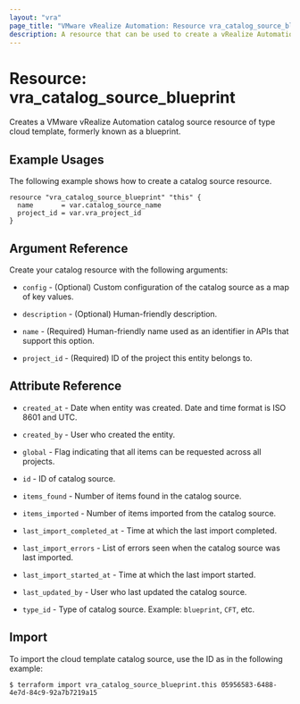 ```yaml
---
layout: "vra"
page_title: "VMware vRealize Automation: Resource vra_catalog_source_blueprint"
description: A resource that can be used to create a vRealize Automation catalog source of type cloud template (blueprint).
---
```


# Resource: vra\_catalog\_source\_blueprint

Creates a VMware vRealize Automation catalog source resource of type cloud template, formerly known as a blueprint.

## Example Usages

The following example shows how to create a catalog source resource. 

```hcl
resource "vra_catalog_source_blueprint" "this" {
  name       = var.catalog_source_name
  project_id = var.vra_project_id
}
```


## Argument Reference

Create your catalog resource with the following arguments:

* `config` - (Optional) Custom configuration of the catalog source as a map of key values.

* `description` - (Optional) Human-friendly description.

* `name` - (Required) Human-friendly name used as an identifier in APIs that support this option.

* `project_id` - (Required) ID of the project this entity belongs to. 


## Attribute Reference 

* `created_at` - Date when entity was created. Date and time format is ISO 8601 and UTC.

* `created_by` - User who created the entity.

* `global` - Flag indicating that all items can be requested across all projects.

* `id` - ID of catalog source.

* `items_found` - Number of items found in the catalog source.

* `items_imported` - Number of items imported from the catalog source.

* `last_import_completed_at` - Time at which the last import completed.

* `last_import_errors` - List of errors seen when the catalog source was last imported.

* `last_import_started_at` - Time at which the last import started.

* `last_updated_by` - User who last updated the catalog source. 

* `type_id` - Type of catalog source. Example: `blueprint`, `CFT`, etc.


## Import

To import the cloud template catalog source, use the ID as in the following example:

`$ terraform import vra_catalog_source_blueprint.this 05956583-6488-4e7d-84c9-92a7b7219a15`
